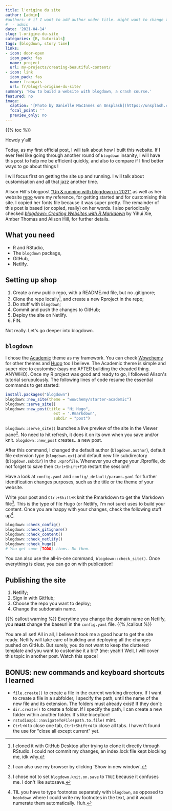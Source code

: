 ```yaml
---
title: l'origine du site
author: [admin]
#authors: # if I want to add author under title. might want to change to Kanto Fiaferana tho
#  - admin
date: '2021-04-14'
slug: l-origine-du-site
categories: [R, tutorials]
tags: [blogdown, story time]
links:
- icon: door-open
  icon_pack: fas
  name: project
  url: my-projects/creating-beautiful-content/
- icon: link
  icon_pack: fas
  name: français
  url: fr/blog/l-origine-du-site/
summary: 'How to build a website with blogdown, a crash course.'
featured: no
image:
  caption: '[Photo by Danielle MacInnes on Unsplash](https://unsplash.com/photos/IuLgi9PWETU)'
  focal_point: ''
  preview_only: no
---
```


<!-- old way
{{< table_of_contents >}}
-->

<!-- new way (but not newest) -->
{{% toc %}}


Howdy y'all!

Today, as my first official post, I will talk about how I built this website. If I ever feel like going through another round of `blogdown` insanity, I will have this post to help me be efficient quickly, and also to compare if I find better ways to go about things !

I will focus first on getting the site up and running. I will talk about customisation and all that jazz another time.

Alison Hill's blogpost ["Up & running with blogdown in 2021"](https://alison.rbind.io/post/new-year-new-blogdown/) as well as her website [repo](https://github.com/rbind/apreshill) were my reference, for getting started and for customising this site. I copied her fonts file because it was super pretty. The remainder of this post is based (or copied, really) on her words. I also periodically checked [*blogdown: Creating Websites with R Markdown*](https://bookdown.org/yihui/blogdown/) by Yihui Xie, Amber Thomas and Alison Hill, for further details.

<!--- I am awfully distracted by kids running upstairs. They're so noisy. Damn. --->

## What you need

* R and RStudio,
* The `blogdown` package,
* GitHub,
* Netlify.

## Setting up shop

1. Create a new public repo, with a README.md file, but no .gitignore;
2. Clone the repo locally[^1], and create a new Rproject in the repo;
3. Do stuff with `blogdown`;
4. Commit and push the changes to GitHub;
5. Deploy the site on Netlify.
6. FIN.

Not really. Let's go deeper into blogdown.

## `blogdown`

I chose the [Academic](https://academic-demo.netlify.app/) theme as my framework. You can check [Wowchemy](https://wowchemy.com/) for other themes and [Hugo](https://gohugo.io/) too I believe. The Academic theme is simple and super nice to customise (says me AFTER building the dreaded thing. ANYWHO). Once my R project was good and ready to go, I followed Alison's tutorial scrupulously. The following lines of code resume the essential commands to get started:


```r
install.packages("blogdown")
blogdown::new_site(theme = "wowchemy/starter-academic")
blogdown::serve_site()
blogdown::new_post(title = "Hi Hugo",
                     ext = '.Rmarkdown',
                     subdir = "post")
```

`blogdown::serve_site()` launches a live preview of the site in the Viewer pane[^2]. No need to hit refresh, it does it on its own when you save and/or knit. `blogdown::new_post` creates...a new post.

After this command, I changed the default author (`blogdown.author`), default file extension type (`blogdown.ext`) and default new file subdirectory (`blogdown.subdir`) in the `.Rprofile`. Whenever you change your .Rprofile, do not forget to save then `Ctrl+Shift+F10` restart the session!!

Have a look at `config.yaml` and `config/_default/params.yaml` for further identification changes purposes, such as the title or the theme of your website.

Write your post and `Ctrl+Shift+K` knit the Rmarkdown to get the Markdown file[^3]. This is the type of file Hugo (or Netlify, I'm not sure) uses to build your content. Once you are happy with your changes, check the following stuff up[^4].


```r
blogdown::check_config()
blogdown::check_gitignore()
blogdown::check_content()
blogdown::check_netlify()
blogdown::check_hugo()
# You get some [TODO] items. Do them.
```

You can also use the all-in-one command, `blogdown::check_site()`. Once everything is clear, you can go on with publication!

## Publishing the site

1. Netlify;
2. Sign in with GitHub;
3. Choose the repo you want to deploy;
4. Change the subdomain name.

<!--- I'd really like to make an alert note out of this sentence. TO LOOK UP --->
{{% callout warning %}}
Everytime you change the domain name on Netlify, you **must** change the baseurl in the `config.yaml` file.
{{% /callout %}}

You are all set! All in all, I believe it took me a good hour to get the site ready. Netlify will take care of building and deploying all the changes pushed on GitHub. But surely, you do not want to keep the cluttered template and you want to customise it a bit? (me: yeah!) Well, I will cover this topic in another post. Watch this space!

<!-- https://makingwebsiteswithr.rbind.io/tutorial/ -->

## BONUS: new commands and keyboard shortcuts I learned

* `file.create()` to create a file in the current working directory. If I want to create a file in a subfolder, I specify the path, until the name of the new file and its extension. The folders must already exist! If they don't:
* `dir.create()` to create a folder. If I specify the path, I can create a new folder within another folder. It's like Inception!
* `rstudioapi::navigateToFile(path.to.file)` mint.
* `Ctrl+W` to close one tab, `Ctrl+Shift+W` to close all tabs. I haven't found the use for "close all except current" yet.

[^1]:I cloned it with GitHub Desktop after trying to clone it directly through RStudio. I could not commit my changes, an index.lock file kept blocking me, idk why.
[^2]:I can also use my browser by clicking 'Show in new window'.
[^3]:I chose not to set `blogdown.knit.on.save` to `TRUE` because it confuses me. I don't like autosave.
[^4]:TIL you have to type footnotes separately with `blogdown`, as opposed to `bookdown` where I could write my footnotes in the text, and it would numerate them automatically. Huh.
